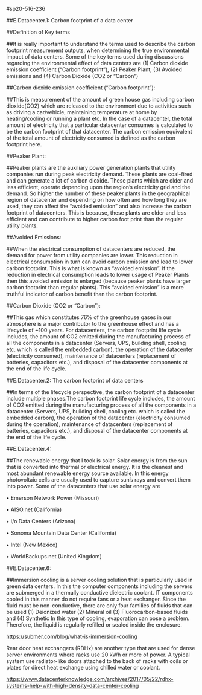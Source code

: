 #sp20-516-236

##E.Datacenter.1: Carbon footprint of a data center

##Definition of Key terms 

##It is really important to understand the terms used to describe the carbon footprint measurement outputs, when determining the true environmental impact of data centers. Some of the key terms used during discussions regarding the environmental effect of data centers are (1) Carbon dioxide emission coefficient (“Carbon footprint”), (2) Peaker Plant, (3) Avoided emissions and (4) Carbon Dioxide (CO2 or “Carbon”)

##Carbon dioxide emission coefficient (“Carbon footprint”):

##This is measurement of the amount of green house gas including carbon dioxide(CO2) which are released to the environment due to activities such as driving a car/vehicle, maintaining temperature at home by heating/cooling or running a plant etc. In the case of a datacenter, the total amount of electricity that a particular datacenter consumes is calculated to be the carbon footprint of that datacenter. The carbon emission equivalent of the total amount of electricity consumed is defined as the carbon footprint here.

##Peaker Plant: 

##Peaker plants are the auxiliary power generation plants that utility companies run during peak electricity demand. These plants are coal-fired and can generate a lot of carbon dioxide. These plants which are older and less efficient, operate depending upon the region’s electricity grid and the demand. So higher the number of these peaker plants in the geographical region of datacenter and depending on how often and how long they are used, they can affect the “avoided emission” and also increase the carbon footprint of datacenters.  This is because, these plants are older and less efficient and can contribute to higher carbon foot print than the regular utility plants.

##Avoided Emissions: 

##When the electrical consumption of datacenters are reduced, the demand for power from utility companies are lower. This reduction in electrical consumption in turn can avoid carbon emission and lead to lower carbon footprint. This is what is known as “avoided emission”.  If the reduction in electrical consumption leads to lower usage of Peaker Plants then this avoided emission is enlarged (because peaker plants have larger carbon footprint than regular plants). This “avoided emission” is a  more truthful indicator of carbon benefit than the carbon footprint.

##Carbon Dioxide (CO2 or “Carbon”):

##This gas which constitutes 76% of the greenhouse gases in our atmosphere is a major contributor to the greenhouse effect and has a lifecycle of ~100 years. For datacenters, the carbon footprint life cycle includes, the amount of CO2 emitted during the manufacturing process of all the components in a datacenter (Servers, UPS, building shell, cooling etc. which is called the embedded carbon), the operation of the datacenter (electricity consumed), maintenance of datacenters (replacement of batteries, capacitors etc.), and disposal of the datacenter components at the end of the life cycle.





##E.Datacenter.2: The carbon footprint of data centers

##In terms of the lifecycle perspective, the carbon footprint of a datacenter include multiple phases.The carbon footprint life cycle includes, the amount of CO2 emitted during the manufacturing process of all the components in a datacenter (Servers, UPS, building shell, cooling etc. which is called the embedded carbon), the operation of the datacenter (electricity consumed during the operation), maintenance of datacenters (replacement of batteries, capacitors etc.), and disposal of the datacenter components at the end of the life cycle.
 
 
 
 
 ##E.Datacenter.4: 
 
##The renewable energy that I took is solar.
Solar energy is from the sun that is converted into thermal or electrical energy.  It is the cleanest and most abundant renewable energy source available. In this energy photovoltaic cells are usually used to capture sun’s rays and convert them into power.  Some of the datacenters that use solar energy are 

•	Emerson Network Power (Missouri)

•	AISO.net (California)

•	i/o Data Centers (Arizona)

•	Sonoma Mountain Data Center (California)

•	Intel (New Mexico)

•	WorldBackups.net (United Kingdom)


##E.Datacenter.6:

##Immersion cooling is a server cooling solution that is particularly used in green data centers. In this the computer components including the servers are submerged in a thermally conductive dielectric coolant. IT components cooled in this manner do not require fans or a heat exchanger. Since the fluid must be non-conductive, there are only four families of fluids that can be used
(1) Deionized water (2) Mineral oil (3) Fluorocarbon-based fluids and (4) Synthetic
In this type of cooling, evaporation can pose a problem. Therefore, the liquid is regularly refilled or sealed inside the enclosure.

<https://submer.com/blog/what-is-immersion-cooling>

Rear door heat exchangers (RDHx) are another type that are used for dense server environments where racks use 20 kWh or more of power. A typical system use radiator-like doors attached to the back of racks with coils or plates for direct heat exchange using chilled water or coolant.

<https://www.datacenterknowledge.com/archives/2017/05/22/rdhx-systems-help-with-high-density-data-center-cooling>

